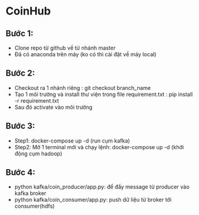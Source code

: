 # CoinHub

## Bước 1:
- Clone repo từ github về từ nhánh master
- Đã có anaconda trên máy (ko có thì cài đặt về máy local)
## Bước 2:
- Checkout ra 1 nhánh riêng : git checkout branch_name
- Tạo 1 môi trường và install thư viện trong file requirement.txt  : pip install -r requirement.txt
- Sau đó activate vào môi trường 
## Bước 3:
- Step1: docker-compose up -d  (run cụm kafka)
- Step2: Mở 1 terminal mới và chạy lệnh:  docker-compose up -d (khởi động cụm hadoop)
## Bước 4:
- python kafka/coin_producer/app.py: để đẩy message từ producer vào kafka broker
- python kafka/coin_consumer/app.py: push dữ liệu từ broker tới consumer(hdfs)
